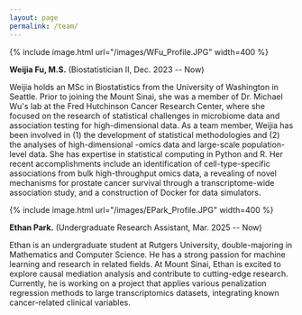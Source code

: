 ```yaml
---
layout: page
permalink: /team/
---
```


{% include image.html url="/images/WFu_Profile.JPG" width=400 %} 

**Weijia Fu, M.S.** (Biostatistician II, Dec. 2023 -- Now)

Weijia holds an MSc in Biostatistics from the University of Washington in Seattle. Prior to joining the Mount Sinai, she was a member of Dr. Michael Wu's lab at the Fred Hutchinson Cancer Research Center, where she focused on the research of statistical challenges in microbiome data and association testing for high-dimensional data. As a team member, Weijia has been involved in (1) the development of statistical methodologies and (2) the analyses of high-dimensional -omics data and large-scale population-level data. She has expertise in statistical computing in Python and R. Her recent accomplishments include an identification of cell-type-specific associations from bulk high-throughput omics data, a revealing of novel mechanisms for prostate cancer survival through a transcriptome-wide association study, and a construction of Docker for data simulators.


{% include image.html url="/images/EPark_Profile.JPG" width=400 %} 

**Ethan Park.** (Undergraduate Research Assistant, Mar. 2025 -- Now)

Ethan is an undergraduate student at Rutgers University, double-majoring in Mathematics and Computer Science. He has a strong passion for machine learning and research in related fields. At Mount Sinai, Ethan is excited to explore causal mediation analysis and contribute to cutting-edge research. Currently, he is working on a project that applies various penalization regression methods to large transcriptomics datasets, integrating known cancer-related clinical variables.
